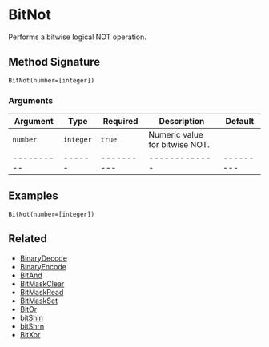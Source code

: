 # BitNot

Performs a bitwise logical NOT operation.

## Method Signature

```
BitNot(number=[integer])
```

### Arguments

| Argument   | Type      | Required   | Description                    | Default   |
| ---------- | --------- | ---------- | ------------------------------ | --------- |
| `number`   | `integer` | `true`     | Numeric value for bitwise NOT. |           |
| ---------- | ------    | ---------- | -------------                  | --------- |

## Examples

```
BitNot(number=[integer])
```

## Related

* [BinaryDecode](binarydecode.md)
* [BinaryEncode](binaryencode.md)
* [BitAnd](bitand.md)
* [BitMaskClear](bitmaskclear.md)
* [BitMaskRead](bitmaskread.md)
* [BitMaskSet](bitmaskset.md)
* [BitOr](bitor.md)
* [bitShln](bitshln.md)
* [bitShrn](bitshrn.md)
* [BitXor](bitxor.md)
